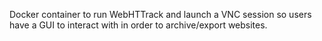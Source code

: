 Docker container to run WebHTTrack and launch a VNC session so users have a GUI to interact with in order to archive/export websites.
